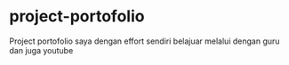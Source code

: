 # project-portofolio
Project portofolio saya dengan effort sendiri belajuar melalui dengan guru dan juga youtube
